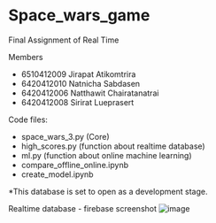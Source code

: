 # Space_wars_game
Final Assignment of Real Time

Members
- 6510412009 Jirapat Atikomtrira
- 6420412010 Natnicha Sabdasen
- 6420412006 Natthawit Chairatanatrai
- 6420412008 Sirirat Lueprasert

Code files:
- space_wars_3.py (Core)
- high_scores.py (function about realtime database)
- ml.py (function about online machine learning)
- compare_offline_online.ipynb
- create_model.ipynb

*This database is set to open as a development stage.


Realtime database - firebase screenshot
![image](https://github.com/SiriratL/Space_wars_game/assets/111365836/99c7e514-fd4e-4215-9bf5-cb323c4b026b)


